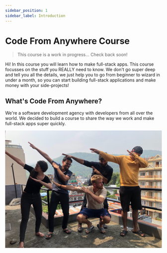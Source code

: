```yaml
---
sidebar_position: 1
sidebar_label: Introduction
---
```


# Code From Anywhere Course

> This course is a work in progress... Check back soon!

Hi! In this course you will learn how to make full-stack apps. This course focusses on the stuff you REALLY need to know. We don't go super deep and tell you all the details, we just help you to go from beginner to wizard in under a month, so you can start building full-stack applications and make money with your side-projects!

## What's Code From Anywhere?

We're a software development agency with developers from all over the world. We decided to build a course to share the way we work and make full-stack apps super quickly.

![Our team](./cfa-team.jpeg)
